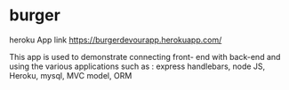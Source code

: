 # burger

heroku App link
https://burgerdevourapp.herokuapp.com/

This app is used to demonstrate connecting front- end with back-end  and using the various applications such as :
express handlebars,
node JS,
Heroku,
mysql,
MVC model,
ORM 